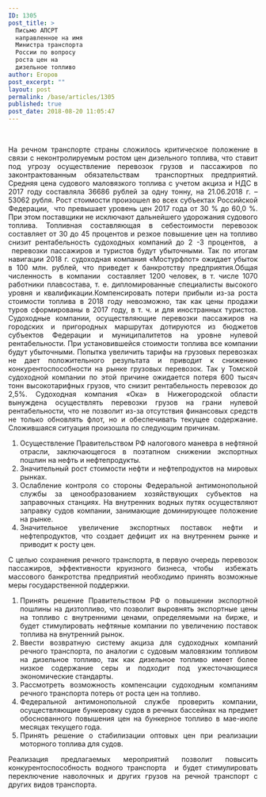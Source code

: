 ```yaml
---
ID: 1305
post_title: >
  Письмо АПСРТ
  направленное на имя
  Министра транспорта
  России по вопросу
  роста цен на
  дизельное топливо
author: Егоров
post_excerpt: ""
layout: post
permalink: /base/articles/1305
published: true
post_date: 2018-08-20 11:05:47
---
```

&nbsp;
&nbsp;
<div align="justify">На речном транспорте страны сложилось критическое положение в связи с неконтролируемым ростом цен дизельного топлива, что ставит под угрозу осуществление перевозок грузов и пассажиров по законтрактованным обязательствам  транспортных предприятий. Средняя цена судового маловязкого топлива с учетом акциза и НДС в 2017 году составляла 36686 рублей за одну тонну, на 21.06.2018 г. – 53062 рубля. Рост стоимости произошел во всех субъектах Российской Федерации,  что превышает уровень цен 2017 года от 30 % до 60,0 %. При этом поставщики не исключают дальнейшего удорожания судового топлива. Топливная составляющая в себестоимости перевозок составляет от 30 до 45 процентов и резкое повышение цен на топливо снизит рентабельность судоходных компаний до 2 -3 процентов,  а  перевозки пассажиров и туристов будут убыточными. Так по итогам навигации 2018 г. судоходная компания «Мостурфлот» ожидает убыток в 100 млн. рублей, что приведет к банкротству предприятия.Общая численность  в компании  составляет 1200 человек, в т. числе 1070 работники плавсостава, т. е. дипломированные специалисты высокого уровня и квалификации.</center>Компенсировать потери прибыли из-за роста стоимости топлива в 2018 году невозможно, так как цены продажи туров сформированы в 2017 году, в т. ч. и для иностранных туристов. Судоходные компании, осуществляющие перевозки пассажиров на городских и пригородных маршрутах дотируются из бюджетов субъектов Федерации и муниципалитетов на уровне нулевой рентабельности. При установившейся стоимости топлива все компании будут убыточными. Попытка увеличить тарифы на грузовых перевозках не дает положительного результата и приводит к снижению конкурентоспособности на рынке грузовых перевозок. Так у Томской судоходной компании по этой причине ожидается потеря 600 тысяч тонн высокотарифных грузов, что снизит рентабельность перевозок до 2,5%. Судоходная компания «Ока» в Нижегородской области вынуждена осуществлять перевозки грузов на грани нулевой рентабельности, что не позволит из-за отсутствия финансовых средств не только обновлять флот, но и обеспечивать текущее содержание.
Сложившаяся ситуация произошла по следующим причинам.
<ol>
 	<li>Осуществление Правительством РФ налогового маневра в нефтяной отрасли, заключающегося в поэтапном снижении экспортных пошлин на нефть и нефтепродукты.</li>
 	<li>Значительный рост стоимости нефти и нефтепродуктов на мировых рынках.</li>
 	<li>Ослабление контроля со стороны Федеральной антимонопольной службы за ценообразованием хозяйствующих субъектов на заправочных станциях. На внутренних водных путях осуществляют заправку судов компании, занимающие доминирующее положение на рынке.</li>
 	<li>Значительное увеличение экспортных поставок нефти и нефтепродуктов, что создает дефицит их на внутреннем рынке и приводит к росту цен.</li>
</ol>
С целью сохранения речного транспорта, в первую очередь перевозок пассажиров, эффективности круизного бизнеса, чтобы  избежать массового банкротства предприятий необходимо принять возможные меры государственной поддержки.
<ol>
 	<li>Принять решение Правительством РФ о повышении экспортной пошлины на дизтопливо, что позволит выровнять экспортные цены на топливо с внутренними ценами, определяемыми на бирже, и будет стимулировать нефтяные компании по увеличению поставок топлива на внутренний рынок.</li>
 	<li>Ввести возвратную систему акциза для судоходных компаний речного транспорта, по аналогии с судовым маловязким топливом на дизельное топливо, так как дизельное топливо имеет более низкое содержание серы и подходит под ужесточающиеся экономические стандарты.</li>
 	<li>Рассмотреть возможность компенсации судоходным компаниям речного транспорта потерь от роста цен на топливо.</li>
 	<li>Федеральной антимонопольной службе проверить компании, осуществляющие бункеровку судов в речных бассейнах на предмет обоснованного повышения цен на бункерное топливо в мае-июле месяцах текущего года.</li>
 	<li>Принять решение о стабилизации оптовых цен при реализации моторного топлива для судов.</li>
</ol>
Реализация предлагаемых мероприятий позволит повысить конкурентоспособность водного транспорта  и будет стимулировать переключение наволочных и других грузов на речной транспорт с других видов транспорта.</div>